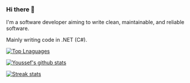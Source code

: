 ### Hi there 👋

I'm a software developer aiming to write clean, maintainable, and reliable software.

Mainly writing code in .NET (C#).

[![Top Lnaguages](https://github-readme-stats.vercel.app/api/top-langs/?username=MrYusuf61&layout=compact&langs_count=6&theme=nord)](https://github.com/MrYusuf61)

[![Youssef's github stats](https://github-readme-stats.vercel.app/api?username=MrYusuf61&show_icons=true&title_color=fff&icon_color=79ff97&text_color=9f9f9f&bg_color=151515)](https://github.com/MrYusuf61)

[![Streak stats](https://github-readme-streak-stats.herokuapp.com/?user=MrYusuf61&theme=dark)](https://github.com/MrYusuf61)
